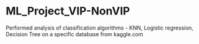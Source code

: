# ML_Project_VIP-NonVIP
Performed analysis of classification algorithms - KNN, Logistic regression, Decision Tree on a specific database from kaggle.com
